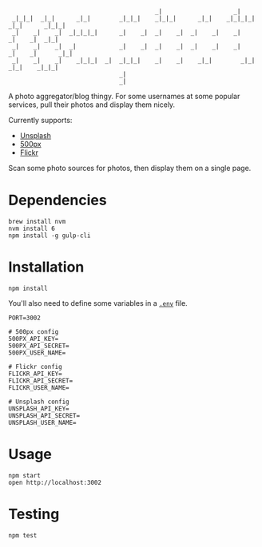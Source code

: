 ```
                                         _|                    _|
 _|_|_|  _|_|      _|_|        _|_|_|    _|_|_|      _|_|    _|_|_|_|    _|_|      _|_|_|
 _|    _|    _|  _|_|_|_|      _|    _|  _|    _|  _|    _|    _|      _|    _|  _|_|
 _|    _|    _|  _|            _|    _|  _|    _|  _|    _|    _|      _|    _|      _|_|
 _|    _|    _|    _|_|_|  _|  _|_|_|    _|    _|    _|_|        _|_|    _|_|    _|_|_|
                               _|
                               _|
```

A photo aggregator/blog thingy. For some usernames at some popular services, pull their photos and display them nicely.

Currently supports:
- [Unsplash](https://unsplash.com/documentation)
- [500px](https://github.com/500px/api-documentation)
- [Flickr](https://www.flickr.com/services/api/)

Scan some photo sources for photos, then display them on a single page.

# Dependencies
```
brew install nvm
nvm install 6
npm install -g gulp-cli
```

# Installation

```
npm install
```

You'll also need to define some variables in a [`.env`](https://github.com/randytarampi/me.photos/blob/master/.env) file.

```
PORT=3002

# 500px config
500PX_API_KEY=
500PX_API_SECRET=
500PX_USER_NAME=

# Flickr config
FLICKR_API_KEY=
FLICKR_API_SECRET=
FLICKR_USER_NAME=

# Unsplash config
UNSPLASH_API_KEY=
UNSPLASH_API_SECRET=
UNSPLASH_USER_NAME=
```

# Usage

```
npm start
open http://localhost:3002
```

# Testing

```
npm test
```

